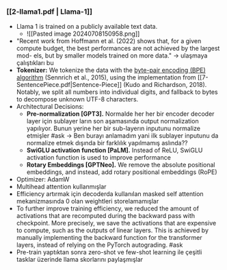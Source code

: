 ### [[2-llama1.pdf | Llama-1]]
 - Llama 1 is trained on a publicly available text data. 
	 - ![[Pasted image 20240708150958.png]]
 - "Recent work from Hoffmann et al. (2022) shows that, for a given compute budget, the best performances are not achieved by the largest mod- els, but by smaller models trained on more data." -> ulaşmaya çalıştıkları bu
 - **Tokenizer:**  We tokenize the data with the [byte-pair encoding (BPE) algorithm](https://www.geeksforgeeks.org/byte-pair-encoding-bpe-in-nlp/)  (Sennrich et al., 2015), using the implementation from [[7-SentencePiece.pdf|Sentence-Piece]]  (Kudo and Richardson, 2018). Notably, we split all numbers into individual digits, and fallback to bytes to decompose unknown UTF-8 characters.
 - Architectural Decisions:
	 - **Pre-normalization [GPT3].** Normalde her her bir encoder decoder layer için sublayer ların son aşamasında output normalization yapılıyor. Bunun yerine her bir sub-layerın inputunu normalize etmişler #ask -> Ben burayı anlamadım yani ilk sublayer inputunu da normalize etmek dışında bir farklılık yapılmamış aslında??
	 - **SwiGLU activation function [PaLM].** Instead of ReLU, SwiGLU activation function is used to improve performance 
	 - **Rotary Embeddings [GPTNeo].** We remove the absolute positional embeddings, and instead, add rotary positional embeddings (RoPE)
 - Optimizer: AdamW
 - Multihead attention kullanmışlar
 - Efficiency artırmak için decoderda kullanılan masked self attention mekanizmasında 0 olan weightleri storelamamışlar
 - To further improve training efficiency, we reduced the amount of activations that are recomputed during the backward pass with checkpoint. More precisely, we save the activations that are expensive to compute, such as the outputs of linear layers. This is achieved by manually implementing the backward function for the transformer layers, instead of relying on the PyTorch autograding.  #ask 
 - Pre-train yaptıktan sonra zero-shot ve few-shot learning ile çeşitli tasklar üzerinde llama skorlarını paylaşmışlar
